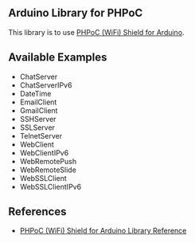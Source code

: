 ## Arduino Library for PHPoC
This library is to use [PHPoC (WiFi) Shield for Arduino](http://www.phpoc.com/phpoc_shield_for_arduino.php).

Available Examples
----------------------------
* ChatServer
* ChatServerIPv6
* DateTime
* EmailClient
* GmailClient
* SSHServer
* SSLServer
* TelnetServer
* WebClient
* WebClientIPv6
* WebRemotePush
* WebRemoteSlide
* WebSSLClient
* WebSSLClientIPv6

References
----------------------------
* [PHPoC (WiFi) Shield for Arduino Library Reference](http://www.phpoc.com/support/manual/phpoc_shield_for_arduino_library_reference/)

